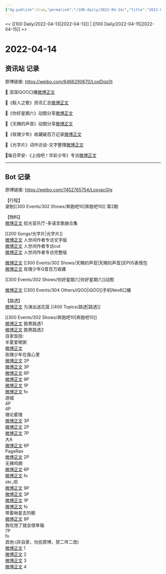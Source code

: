 ```yaml
---
{"dg-publish":true,"permalink":"/100-daily/2022-04-14/","title":"2022-04-14"}
---
```



<< [[100 Daily/2022-04-13\|2022-04-13]] | [[100 Daily/2022-04-15\|2022-04-15]] >>

# 2022-04-14

## 资讯站 记录

原博链接: https://weibo.com/6466290670/LosIDqz0t

🌟 深深iQOO口播[微博正文](https://m.weibo.cn/6466290670/4758218779396333)

🌟《鲛人之歌》资讯汇总[微博正文](https://m.weibo.cn/6466290670/4758119991743180)

🌟《你好星期六》动图分享[微博正文](https://m.weibo.cn/6466290670/4758217504331669)

🌟《天赐的声音》动图分享[微博正文](https://m.weibo.cn/6466290670/4758217974350367)

🌟《玫瑰少年》收藏破百万记录[微博正文](https://m.weibo.cn/6466290670/4758269723149116)

🌟《光字片》词作访谈-文字整理[微博正文](https://m.weibo.cn/6466290670/4758130455482227)

🌟每日早安-《上线吧！华彩少年》专访[微博正文](https://m.weibo.cn/6466290670/4758077892724142)

---
## Bot 记录

原博链接: https://weibo.com/7452765754/LosyacGIg

【行程】  
录制[[300 Events/302 Shows/奔跑吧10\|奔跑吧10]] 第2期

【物料】  
[微博正文](https://m.weibo.cn/3592218237/4757842541676046) 拾光音乐厅-多语言歌曲合集

[[200 Songs/光字片\|光字片]]  
[微博正文](https://m.weibo.cn/6466290670/4758130455482227) 人世间作者专访文字版  
[微博正文](https://m.weibo.cn/7709901534/4757915284799692) 人世间作者专访cut  
[微博正文](https://m.weibo.cn/7527423229/4757837865816608) 人世间作者专访完整版

[微博正文](https://m.weibo.cn/1315706994/4758215348981990) [[300 Events/302 Shows/天赐的声音\|天赐的声音]]EP05表情包  
[微博正文](https://m.weibo.cn/2169129705/4758263918494969) 玫瑰少年Q音百万收藏

[](https://m.weibo.cn/6456359414/4758215340328817) [[300 Events/302 Shows/你好星期六\|你好星期六]]动图

[微博正文](https://m.weibo.cn/6960161079/4758192125642319) [[300 Events/304 Others/iQOO\|iQOO]]手机Neo6口播

【路透】  
[微博正文](https://m.weibo.cn/1424168681/4758211162279648) 为演出送花篮 [[400 Topics/路透\|路透]]

[[300 Events/302 Shows/奔跑吧10\|奔跑吧10]]  
[微博正文](https://m.weibo.cn/5453477559/4758259334643870) 跑男路透1  
[微博正文](https://m.weibo.cn/5453477559/4758259510546585) 跑男路透2  
自家饭拍:  
半夏爱喝粥  
[微博正文](https://m.weibo.cn/7474051561/4758118498569476)  
玫瑰少年在我心里  
[微博正文](https://m.weibo.cn/5219918112/4758117810442445) 2P  
[微博正文](https://m.weibo.cn/5219918112/4758125183503150) 3P  
[微博正文](https://m.weibo.cn/5219918112/4758141978019042) 6P  
[微博正文](https://m.weibo.cn/5219918112/4758160789733640) 9P  
[微博正文](https://m.weibo.cn/5219918112/4758299420132407) 1P  
[微博正文](https://m.weibo.cn/5219918112/4758152224444734) fo  
游城  
[](https://m.weibo.cn/1801743981/4758125041419665) 4P  
[](https://m.weibo.cn/1801743981/4758159371799077) 4P  
理论雾理  
[微博正文](https://m.weibo.cn/7458115630/4758130292163146) 3P  
[微博正文](https://m.weibo.cn/7458115630/4758169761352225) 2P  
[微博正文](https://m.weibo.cn/7458115630/4758172987034666) 7P  
大A  
[微博正文](https://m.weibo.cn/6873250805/4758165872710261) 6P  
PageRan  
[微博正文](https://m.weibo.cn/7633014126/4758133006665436) 2P  
无辣鸡翅  
[微博正文](https://m.weibo.cn/7495641082/4758133915781537) 6P  
[微博正文](https://m.weibo.cn/7495641082/4758157878103603) fo  
skr_呗  
[微博正文](https://m.weibo.cn/6433509682/4758156741968892) 9P  
[微博正文](https://m.weibo.cn/6433509682/4758163460981888) 3P  
[微博正文](https://m.weibo.cn/6433509682/4758169437604061) 1P  
[微博正文](https://m.weibo.cn/6433509682/4758253165347395) fo  
带着啾星去钓鲸  
[微博正文](https://m.weibo.cn/3246571812/4758179491351364) 8P  
我吃饱了就会很幸福  
[](https://m.weibo.cn/5594426171/4758131232475797) 7P  
[](https://m.weibo.cn/5594426171/4758122625762640) fo  
其他:(非自家，勿扰原博，禁二传二改)  
[微博正文](https://m.weibo.cn/5857123953/4758214510644422) 1  
[微博正文](https://m.weibo.cn/7438811637/4758200212259731) 2  
[微博正文](https://m.weibo.cn/6060498993/4758188886857447) 3  
[微博正文](https://m.weibo.cn/7645481933/4758208877694130) 4
